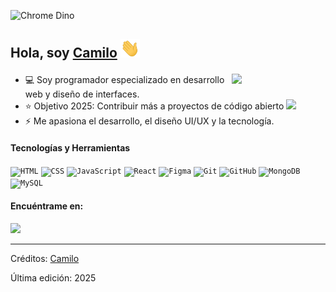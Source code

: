 <!--
Este es un repositorio especial porque su `README.md` aparece en tu perfil de GitHub.
-->

![Chrome Dino](https://mir-s3-cdn-cf.behance.net/project_modules/max_1200/4ff07986208593.5d9a654e92f36.gif)

<h2 align="left">Hola, soy <a href="#" target="_blank" rel="noopener noreferrer">Camilo</a> <img src="https://raw.githubusercontent.com/ABSphreak/ABSphreak/master/gifs/Hi.gif" height="30" />
 
<a href="https://github.com/Camilog18"><img align='right' src='https://github.com/UjwalKandi/UjwalKandi/blob/changes-to-readme/svg/87202985-820dcb80-c2b6-11ea-9f56-7ec461c497c3.gif' width='150"'></a></h2>

- 💻 Soy programador especializado en desarrollo web y diseño de interfaces.
- ⭐ Objetivo 2025: Contribuir más a proyectos de código abierto <img src="https://media.giphy.com/media/WUlplcMpOCEmTGBtBW/giphy.gif" width="30">
- ⚡ Me apasiona el desarrollo, el diseño UI/UX y la tecnología.

#### Tecnologías y Herramientas
<p>
  <code><img height="25" src="https://raw.githubusercontent.com/UjwalKandi/UjwalKandi/changes-to-readme/svg/html-5.svg" alt="HTML"></code>
  <code><img height="25" src="https://raw.githubusercontent.com/UjwalKandi/UjwalKandi/changes-to-readme/svg/css-3.svg" alt="CSS"></code>
  <code><img height="25" src="https://raw.githubusercontent.com/UjwalKandi/UjwalKandi/changes-to-readme/svg/javascript.svg" alt="JavaScript"></code>
  <code><img height="25" src="https://raw.githubusercontent.com/UjwalKandi/UjwalKandi/changes-to-readme/svg/react.svg" alt="React"></code>
  <code><img height="25" src="https://raw.githubusercontent.com/UjwalKandi/UjwalKandi/changes-to-readme/svg/figma.svg" alt="Figma"></code>
  <code><img height="25" src="https://raw.githubusercontent.com/UjwalKandi/UjwalKandi/changes-to-readme/svg/git-icon.svg" alt="Git"></code>
  <code><img height="25" src="https://raw.githubusercontent.com/UjwalKandi/UjwalKandi/changes-to-readme/svg/github-1.svg" alt="GitHub"></code>
  <code><img height="25" src="https://raw.githubusercontent.com/UjwalKandi/UjwalKandi/changes-to-readme/svg/mongodb.svg" alt="MongoDB"></code>
  <code><img height="25" src="https://raw.githubusercontent.com/UjwalKandi/UjwalKandi/changes-to-readme/svg/mysql.svg" alt="MySQL"></code>
</p>

#### Encuéntrame en:
<p align='left'>
   <a href="https://github.com/CamiloG18" target="_blank"><img height="25" src="https://raw.githubusercontent.com/UjwalKandi/UjwalKandi/changes-to-readme/svg/github%20rect.svg"></a>&nbsp;&nbsp;
</p>


-----
Créditos: [Camilo](https://github.com/TU_USUARIO)

Última edición: 2025
